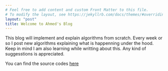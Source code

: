 ```yaml
---
# Feel free to add content and custom Front Matter to this file.
# To modify the layout, see https://jekyllrb.com/docs/themes/#overriding-theme-defaults
layout: "post"
title: Welcome to Ahmed's Blog
---
```



This blog will implement and explain algorithms from scratch. Every week or so I post new algorithms explaining what is happenning under the hood. Keep in mind I am also learning while writting about this. Any kind of suggesstions is appreciated.

You can find the source codes 
[here][github] 


[github]: https://github.com/iamtanbirahmed